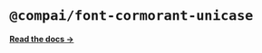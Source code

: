 # `@compai/font-cormorant-unicase`

[**Read the docs &rarr;**](https://components.ai/docs/typefaces/cormorant-unicase)
